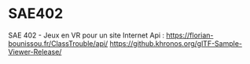 # SAE402
SAE 402 - Jeux en VR pour un site Internet
Api : https://florian-bounissou.fr/ClassTrouble/api/
https://github.khronos.org/glTF-Sample-Viewer-Release/
